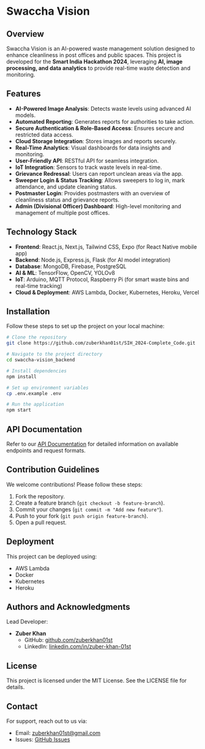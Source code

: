 # Swaccha Vision

## Overview
Swaccha Vision is an AI-powered waste management solution designed to enhance cleanliness in post offices and public spaces. This project is developed for the **Smart India Hackathon 2024**, leveraging **AI, image processing, and data analytics** to provide real-time waste detection and monitoring.

## Features
- **AI-Powered Image Analysis**: Detects waste levels using advanced AI models.
- **Automated Reporting**: Generates reports for authorities to take action.
- **Secure Authentication & Role-Based Access**: Ensures secure and restricted data access.
- **Cloud Storage Integration**: Stores images and reports securely.
- **Real-Time Analytics**: Visual dashboards for data insights and monitoring.
- **User-Friendly API**: RESTful API for seamless integration.
- **IoT Integration**: Sensors to track waste levels in real-time.
- **Grievance Redressal**: Users can report unclean areas via the app.
- **Sweeper Login & Status Tracking**: Allows sweepers to log in, mark attendance, and update cleaning status.
- **Postmaster Login**: Provides postmasters with an overview of cleanliness status and grievance reports.
- **Admin (Divisional Officer) Dashboard**: High-level monitoring and management of multiple post offices.

## Technology Stack
- **Frontend**: React.js, Next.js, Tailwind CSS, Expo (for React Native mobile app)
- **Backend**: Node.js, Express.js, Flask (for AI model integration)
- **Database**: MongoDB, Firebase, PostgreSQL
- **AI & ML**: TensorFlow, OpenCV, YOLOv8
- **IoT**: Arduino, MQTT Protocol, Raspberry Pi (for smart waste bins and real-time tracking)
- **Cloud & Deployment**: AWS Lambda, Docker, Kubernetes, Heroku, Vercel

## Installation
Follow these steps to set up the project on your local machine:

```bash
# Clone the repository
git clone https://github.com/zuberkhan01st/SIH_2024-Complete_Code.git

# Navigate to the project directory
cd swaccha-vision_backend

# Install dependencies
npm install

# Set up environment variables
cp .env.example .env

# Run the application
npm start
```

## API Documentation
Refer to our [API Documentation](https://api-docs.swaccha-vision.com) for detailed information on available endpoints and request formats.

## Contribution Guidelines
We welcome contributions! Please follow these steps:
1. Fork the repository.
2. Create a feature branch (`git checkout -b feature-branch`).
3. Commit your changes (`git commit -m "Add new feature"`).
4. Push to your fork (`git push origin feature-branch`).
5. Open a pull request.

## Deployment
This project can be deployed using:
- AWS Lambda
- Docker
- Kubernetes
- Heroku

## Authors and Acknowledgments
Lead Developer:
- **Zuber Khan**  
  - GitHub: [github.com/zuberkhan01st](https://github.com/zuberkhan01st)  
  - LinkedIn: [linkedin.com/in/zuber-khan-01st](https://www.linkedin.com/in/zuber-khan-01st)  

## License
This project is licensed under the MIT License. See the LICENSE file for details.

## Contact
For support, reach out to us via:
- Email: zuberkhan01st@gmail.com
- Issues: [GitHub Issues](https://github.com/zuberkhan01st/SIH_2024-Complete_Code/issues)
